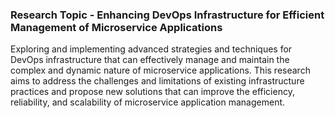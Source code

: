 ### **Research Topic - Enhancing DevOps Infrastructure for Efficient Management of Microservice Applications**

Exploring and implementing advanced strategies and techniques for DevOps infrastructure that can effectively manage and maintain the complex and dynamic nature of microservice applications. This research aims to address the challenges and limitations of existing infrastructure practices and propose new solutions that can improve the efficiency, reliability, and scalability of microservice application management.